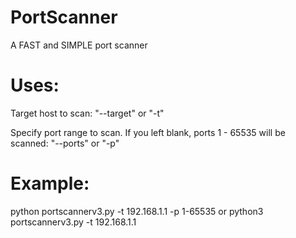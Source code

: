 # PortScanner
A FAST and SIMPLE port scanner 

# Uses:
Target host to scan: "--target" or "-t"

Specify port range to scan. If you left blank, ports 1 - 65535 will be scanned: "--ports" or "-p"
# Example:
python portscannerv3.py -t 192.168.1.1 -p 1-65535 or python3 portscannerv3.py -t 192.168.1.1 
